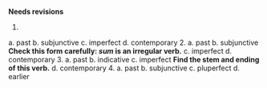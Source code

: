**Needs revisions**

1.
  a. past
  b. subjunctive
  c. imperfect
  d. contemporary
2.
  a. past
  b. subjunctive **Check this form carefully:  *sum* is an irregular verb.**
  c. imperfect
  d. contemporary
3.
  a. past
  b. indicative
  c. imperfect  **Find the stem and ending of this verb.**
  d. contemporary
4.
  a. past
  b. subjunctive
  c. pluperfect
  d. earlier
